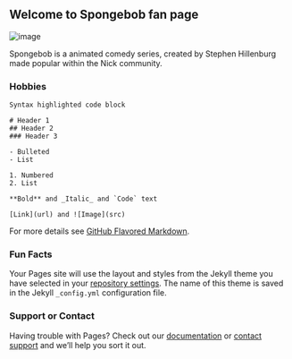## Welcome to Spongebob fan page

![image](https://user-images.githubusercontent.com/63080217/107306944-6d133980-6a4b-11eb-8fd3-e495712c3e89.png)


Spongebob is a animated comedy series, created by Stephen Hillenburg made popular within the Nick community.


### Hobbies



```What
Syntax highlighted code block

# Header 1
## Header 2
### Header 3

- Bulleted
- List

1. Numbered
2. List

**Bold** and _Italic_ and `Code` text

[Link](url) and ![Image](src)
```

For more details see [GitHub Flavored Markdown](https://guides.github.com/features/mastering-markdown/).

### Fun Facts

Your Pages site will use the layout and styles from the Jekyll theme you have selected in your [repository settings](https://github.com/group-4-bmf/project-2/settings). The name of this theme is saved in the Jekyll `_config.yml` configuration file.

### Support or Contact

Having trouble with Pages? Check out our [documentation](https://docs.github.com/categories/github-pages-basics/) or [contact support](https://support.github.com/contact) and we’ll help you sort it out.
